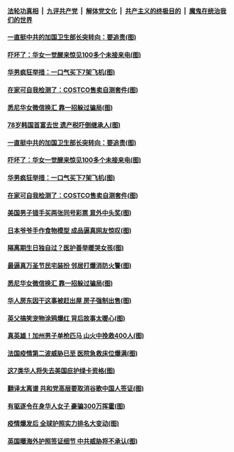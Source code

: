 ####  [法轮功真相](../../../../basic/blob/master/README.md?t=10271331) &nbsp;|&nbsp; [九评共产党](../../../../9ping.md/blob/master/README.md?t=10271331) &nbsp;|&nbsp; [解体党文化](../../../../jtdwh.md/blob/master/README.md?t=10271331)  &nbsp;|&nbsp; [共产主义的终极目的](../../../../gczydzjmd.md/blob/master/README.md?t=10271331) &nbsp;|&nbsp; [魔鬼在统治我们的世界](../../../../mgztzwmdsj.md/blob/master/README.md?t=10271331) 

#### [一直挺中共的加国卫生部长突转向：要追责(图)](../pages/p3/950508.md?t=10271331) 

#### [吓坏了：华女一觉醒来惊见100多个未接来电(图)](../pages/p3/950499.md?t=10271331) 

#### [华男疯狂举措：一口气买下7架飞机(图)](../pages/p3/950495.md?t=10271331) 

#### [在家可自我检测了：COSTCO售卖自测套件(图)](../pages/p3/950488.md?t=10271331) 


#### [悉尼华女微信换汇 靠一招躲过骗局(图)](../pages/p3/950316.md?t=10271331) 

#### [78岁韩国首富去世 遗产税吓倒继承人(图)](../pages/p3/950516.md?t=10271331) 

#### [一直挺中共的加国卫生部长突转向：要追责(图)](../pages/p3/950508.md?t=10271331) 

#### [吓坏了：华女一觉醒来惊见100多个未接来电(图)](../pages/p3/950499.md?t=10271331) 

#### [华男疯狂举措：一口气买下7架飞机(图)](../pages/p3/950495.md?t=10271331) 

#### [在家可自我检测了：COSTCO售卖自测套件(图)](../pages/p3/950488.md?t=10271331) 

#### [美国男子错手买两张同号彩票 意外中头奖(图)](../pages/p3/950433.md?t=10271331) 

#### [日本爷爷手作食物模型 成品逼真网友惊叹(图)](../pages/p3/950418.md?t=10271331) 

#### [隔离期生日独自过？医护善举暖哭女孩(图)](../pages/p3/950415.md?t=10271331) 


#### [最逼真万圣节民宅装扮 邻居打爆消防火警(图)](../pages/p3/950370.md?t=10271331) 

#### [悉尼华女微信换汇 靠一招躲过骗局(图)](../pages/p3/950316.md?t=10271331) 

#### [华人房东因干这事被赶出屋 房子强制出售(图)](../pages/p3/950312.md?t=10271331) 

#### [英父搞笑宠物涂鸦爆红 背后故事太暖心(图)](../pages/p3/950344.md?t=10271331) 

#### [真英雄！加州男子单枪匹马 山火中挽救400人(图)](../pages/p3/950340.md?t=10271331) 

#### [法国疫情第二波威胁已至 医院急救床位爆满(图)](../pages/p3/950323.md?t=10271331) 

#### [这7类华人将失去美国庇护绿卡资格(图)](../pages/p3/950322.md?t=10271331) 

#### [翻译太离谱 共和党高层要取消谷歌中国人签证(图)](../pages/p3/950319.md?t=10271331) 

#### [有驱逐令在身华人女子 豪骗300万挥霍(图)](../pages/p3/950282.md?t=10271331) 

#### [疫情爆发后 全球护照实力排名大变动(图)](../pages/p3/950304.md?t=10271331) 

#### [英国曝海外护照签证细节 中共威胁将不承认(图)](../pages/p3/950215.md?t=10271331) 

